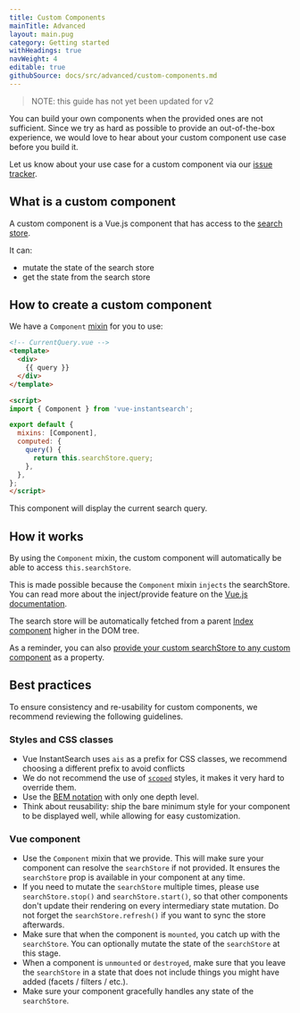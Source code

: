 ```yaml
---
title: Custom Components
mainTitle: Advanced
layout: main.pug
category: Getting started
withHeadings: true
navWeight: 4
editable: true
githubSource: docs/src/advanced/custom-components.md
---
```


> NOTE: this guide has not yet been updated for v2

You can build your own components when the provided ones are not sufficient. Since we try
as hard as possible to provide an out-of-the-box experience, we would love to hear
about your custom component use case before you build it.

Let us know about your use case for a custom component via our [issue tracker](https://github.com/algolia/vue-instantsearch/issues).

## What is a custom component

A custom component is a Vue.js component that has access to the [search store](getting-started/search-store.html).

It can:

- mutate the state of the search store
- get the state from the search store

## How to create a custom component

We have a `Component` [mixin](https://vuejs.org/v2/guide/mixins.html) for you to use:

```html
<!-- CurrentQuery.vue -->
<template>
  <div>
    {{ query }}
  </div>
</template>

<script>
import { Component } from 'vue-instantsearch';

export default {
  mixins: [Component],
  computed: {
    query() {
      return this.searchStore.query;
    },
  },
};
</script>
```

This component will display the current search query.

## How it works

By using the `Component` mixin, the custom component will automatically be able to access `this.searchStore`.

This is made possible because the `Component` mixin `injects` the searchStore.
You can read more about the inject/provide feature on the [Vue.js documentation](https://vuejs.org/v2/api/#provide-inject).

The search store will be automatically fetched from a parent [Index component](components/index.html) higher in the DOM tree.

As a reminder, you can also [provide your custom searchStore to any custom component](getting-started/search-store.html#manually-inject-the-search-store-into-components) as a property.

## Best practices

To ensure consistency and re-usability for custom components, we recommend reviewing the following guidelines.

### Styles and CSS classes

* Vue InstantSearch uses `ais` as a prefix for CSS classes, we recommend choosing a different prefix to avoid conflicts
* We do not recommend the use of [`scoped`](https://vue-loader.vuejs.org/en/features/scoped-css.html) styles, it makes it very hard to override them.
* Use the [BEM notation](http://getbem.com/introduction/) with only one depth level.
* Think about reusability: ship the bare minimum style for your component to be displayed well, while allowing for easy customization.

### Vue component

* Use the `Component` mixin that we provide. This will make sure your component can resolve the `searchStore` if not provided. It ensures the `searchStore` prop is available in your component at any time.
* If you need to mutate the `searchStore` multiple times, please use `searchStore.stop()` and `searchStore.start()`, so that other components don't update their rendering on every intermediary state mutation. Do not forget the `searchStore.refresh()` if you want to sync the store afterwards.
* Make sure that when the component is `mounted`, you catch up with the `searchStore`. You can optionally mutate the state of the `searchStore` at this stage.
* When a component is `unmounted` or `destroyed`, make sure that you leave the `searchStore` in a state that does not include things you might have added (facets / filters / etc.).
* Make sure your component gracefully handles any state of the `searchStore`.
